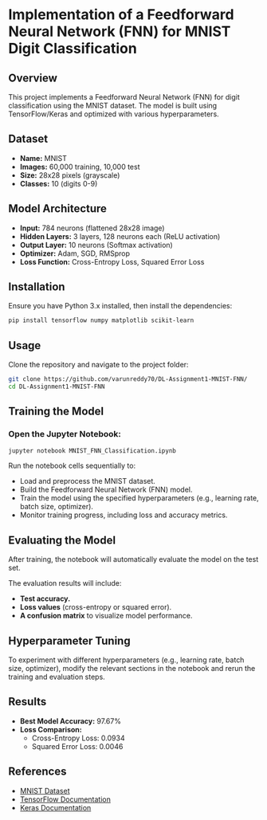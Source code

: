 # Implementation of a Feedforward Neural Network (FNN) for MNIST Digit Classification

## Overview
This project implements a Feedforward Neural Network (FNN) for digit classification using the MNIST dataset. The model is built using TensorFlow/Keras and optimized with various hyperparameters.

## Dataset
- **Name:** MNIST
- **Images:** 60,000 training, 10,000 test
- **Size:** 28x28 pixels (grayscale)
- **Classes:** 10 (digits 0-9)

## Model Architecture
- **Input:** 784 neurons (flattened 28x28 image)
- **Hidden Layers:** 3 layers, 128 neurons each (ReLU activation)
- **Output Layer:** 10 neurons (Softmax activation)
- **Optimizer:** Adam, SGD, RMSprop
- **Loss Function:** Cross-Entropy Loss, Squared Error Loss

## Installation
Ensure you have Python 3.x installed, then install the dependencies:

```bash
pip install tensorflow numpy matplotlib scikit-learn
```

## Usage

Clone the repository and navigate to the project folder:

```bash
git clone https://github.com/varunreddy70/DL-Assignment1-MNIST-FNN/
cd DL-Assignment1-MNIST-FNN
```

## Training the Model

### Open the Jupyter Notebook:

```bash
jupyter notebook MNIST_FNN_Classification.ipynb
```
Run the notebook cells sequentially to:

- Load and preprocess the MNIST dataset.  
- Build the Feedforward Neural Network (FNN) model.  
- Train the model using the specified hyperparameters (e.g., learning rate, batch size, optimizer).  
- Monitor training progress, including loss and accuracy metrics.  

## Evaluating the Model

After training, the notebook will automatically evaluate the model on the test set.

The evaluation results will include:

- **Test accuracy.**  
- **Loss values** (cross-entropy or squared error).  
- **A confusion matrix** to visualize model performance.  

## Hyperparameter Tuning

To experiment with different hyperparameters (e.g., learning rate, batch size, optimizer), modify the relevant sections in the notebook and rerun the training and evaluation steps.


## Results
- **Best Model Accuracy:** 97.67%
- **Loss Comparison:**
  - Cross-Entropy Loss: 0.0934
  - Squared Error Loss: 0.0046

## References
- [MNIST Dataset](http://yann.lecun.com/exdb/mnist/)
- [TensorFlow Documentation](https://www.tensorflow.org/)
- [Keras Documentation](https://keras.io/)
